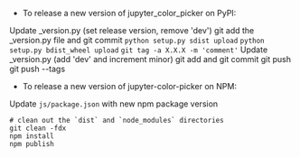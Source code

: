 - To release a new version of jupyter_color_picker on PyPI:

Update _version.py (set release version, remove 'dev')
git add the _version.py file and git commit
`python setup.py sdist upload`
`python setup.py bdist_wheel upload`
`git tag -a X.X.X -m 'comment'`
Update _version.py (add 'dev' and increment minor)
git add and git commit
git push
git push --tags

- To release a new version of jupyter-color-picker on NPM:

Update `js/package.json` with new npm package version

```
# clean out the `dist` and `node_modules` directories
git clean -fdx
npm install
npm publish
```